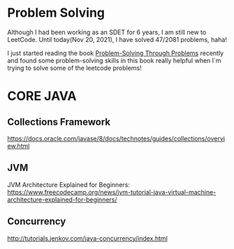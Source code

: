 # Problem Solving

Although I had been working as an SDET for 6 years, I am still new to LeetCode. Until today(Nov 20, 2021), I have solved 47/2081 problems, haha!

I just started reading the book [Problem-Solving Through Problems](https://math.la.asu.edu/~ifulman/spring13/mat194/problem-solving.pdf) recently and found some problem-solving skills in this book really helpful when I`m trying to solve some of the leetcode problems!



# CORE JAVA
## Collections Framework
https://docs.oracle.com/javase/8/docs/technotes/guides/collections/overview.html

## JVM
JVM Architecture Explained for Beginners: https://www.freecodecamp.org/news/jvm-tutorial-java-virtual-machine-architecture-explained-for-beginners/

## Concurrency
http://tutorials.jenkov.com/java-concurrency/index.html